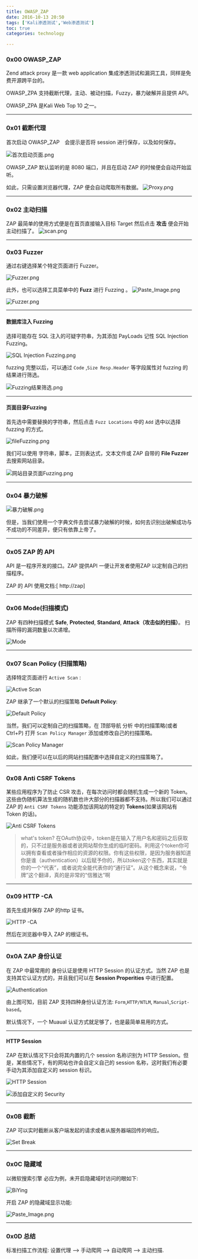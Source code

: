 ```yaml
---
title: OWASP_ZAP
date: 2016-10-13 20:50
tags: ['Kali渗透测试','Web渗透测试']
toc: true
categories: technology

---
```

### 0x00 OWASP_ZAP
Zend attack proxy 是一款 web application 集成渗透测试和漏洞工具，同样是免费开源跨平台的。

OWASP_ZPA 支持截断代理，主动、被动扫描，Fuzzy，暴力破解并且提供 API。

OWASP_ZPA 是Kali Web Top 10 之一。

---
### 0x01 截断代理
首次启动 OWASP_ZAP　会提示是否将 session 进行保存，以及如何保存。

![首次启动页面.png](http://upload-images.jianshu.io/upload_images/1571420-12b42bd8af7fa6e0.png?imageMogr2/auto-orient/strip%7CimageView2/2/w/1240)

OWASP_ZAP 默认监听的是 8080 端口，并且在启动 ZAP 的时候便会自动开始监听。

如此，只需设置浏览器代理，ZAP 便会自动爬取所有数据。
![Proxy.png](http://upload-images.jianshu.io/upload_images/1571420-b3c465e305dceb25.png?imageMogr2/auto-orient/strip%7CimageView2/2/w/1240)


---
### 0x02 主动扫描
ZAP 最简单的使用方式便是在首页直接输入目标 Target 然后点击 **攻击** 便会开始主动扫描了。
![scan.png](http://upload-images.jianshu.io/upload_images/1571420-2df8796ef181b6ee.png?imageMogr2/auto-orient/strip%7CimageView2/2/w/1240)


---
### 0x03 Fuzzer
通过右键选择某个特定页面进行 Fuzzer。

![Fuzzer.png](http://upload-images.jianshu.io/upload_images/1571420-afad45d0a1a41e0d.png?imageMogr2/auto-orient/strip%7CimageView2/2/w/1240)

此外，也可以选择工具菜单中的 **Fuzz** 进行 Fuzzing 。
![Paste_Image.png](http://upload-images.jianshu.io/upload_images/1571420-b41477bd15b10371.png?imageMogr2/auto-orient/strip%7CimageView2/2/w/1240)

![Fuzzer.png](http://upload-images.jianshu.io/upload_images/1571420-a294236753c872e7.png?imageMogr2/auto-orient/strip%7CimageView2/2/w/1240)


---
#### 数据库注入 Fuzzing
选择可能存在 SQL 注入的可疑字符串，为其添加 PayLoads 记性 SQL Injection Fuzzing。

![ SQL Injection Fuzzing.png](http://upload-images.jianshu.io/upload_images/1571420-0a08fcde805fb48d.png?imageMogr2/auto-orient/strip%7CimageView2/2/w/1240)

fuzzing 完整以后，可以通过 `Code` ,`Size Resp.Header` 等字段属性对 fuzzing 的结果进行筛选。


![Fuzzing结果筛选.png](http://upload-images.jianshu.io/upload_images/1571420-4aeb397e48e28cc1.png?imageMogr2/auto-orient/strip%7CimageView2/2/w/1240)


---
#### 页面目录Fuzzing
首先选中需要替换的字符串，然后点击 `Fuzz Locations` 中的 `Add` 选中以选择 fuzzing 的方式。

![fileFuzzing.png](http://upload-images.jianshu.io/upload_images/1571420-0f8428e66cb4b065.png?imageMogr2/auto-orient/strip%7CimageView2/2/w/1240)

我们可以使用 字符串，脚本，正则表达式，文本文件或 ZAP 自带的 **File Fuzzer** 去搜索网站目录。


![网站目录页面Fuzzing.png](http://upload-images.jianshu.io/upload_images/1571420-cb7e122e24478897.png?imageMogr2/auto-orient/strip%7CimageView2/2/w/1240)

---
### 0x04 暴力破解

![暴力破解.png](http://upload-images.jianshu.io/upload_images/1571420-c7f176b0aa8fda50.png?imageMogr2/auto-orient/strip%7CimageView2/2/w/1240)

但是，当我们使用一个字典文件去尝试暴力破解的时候，如何去识别出破解成功与不成功的不同差异，便只有依靠上帝了。

---
### 0x05 ZAP 的 API
API 是一程序开发的接口。ZAP 提供API 一便让开发者使用ZAP 以定制自己的扫描程序。

ZAP 的 API  使用文档:[ http://zap]


---
### 0x06 Mode(扫描模式)
ZAP 有四种扫描模式 **Safe**, **Protected**, **Standard**, **Attack（攻击似的扫描）**。 扫描所得的漏洞数量以次递增。


![Mode](http://upload-images.jianshu.io/upload_images/1571420-e6ea9e1d9783e5bb.png?imageMogr2/auto-orient/strip%7CimageView2/2/w/1240)

---
### 0x07 Scan Policy (扫描策略)

选择特定页面进行 `Active Scan` :

![Active Scan](http://upload-images.jianshu.io/upload_images/1571420-bd062a946eba0885.png?imageMogr2/auto-orient/strip%7CimageView2/2/w/1240)

ZAP 继承了一个默认的扫描策略 **Default Policy**:

![Default Policy](http://upload-images.jianshu.io/upload_images/1571420-0fdf13bb29f320c1.png?imageMogr2/auto-orient/strip%7CimageView2/2/w/1240)

当然，我们可以定制自己的扫描策略，在 顶部导航 分析 中的扫描策略(或者Ctrl+P) 打开 `Scan Policy Manager` 添加或修改自己的扫描策略。


![Scan Policy Manager](http://upload-images.jianshu.io/upload_images/1571420-2f88c09ac0516a92.png?imageMogr2/auto-orient/strip%7CimageView2/2/w/1240)

如此，我们便可以在以后的网站扫描配置中选择自定义的扫描策略了。

---
### 0x08 Anti CSRF Tokens
某些应用程序为了防止 CSR 攻击，在每次访问时都会随机生成一个新的 Token。这些由伪随机算法生成的随机数也许大部分的扫描器都不支持。所以我们可以通过 ZAP 的 `Anti CSRF Tokens` 功能添加该网站的特定的 **Tokens**(如果该网站有 Token 的话)。


![Anti CSRF Tokens](http://upload-images.jianshu.io/upload_images/1571420-02a6921e9a3121cf.png?imageMogr2/auto-orient/strip%7CimageView2/2/w/1240)


> what's token?
在OAuth协议中，token是在输入了用户名和密码之后获取的，只不过是服务器或者说网站帮你生成的临时密码。利用这个token你可以拥有查看或者操作相应的资源的权限。你有这些权限，是因为服务器知道你是谁（authentication）以后赋予你的，所以token这个东西，其实就是你的一个“代表”，或者说完全能代表你的“通行证”。从这个概念来说，“令牌”这个翻译，真的是非常的“信雅达”啊

---
### 0x09 HTTP -CA
首先生成并保存 ZAP 的http 证书。


![ HTTP -CA](http://upload-images.jianshu.io/upload_images/1571420-e57113da6d764ae0.png?imageMogr2/auto-orient/strip%7CimageView2/2/w/1240)

然后在浏览器中导入 ZAP 的根证书。


---
### 0x0A  ZAP 身份认证
在 ZAP 中最常用的 身份认证是使用 HTTP Session 的认证方式。当然 ZAP 也是支持其它认证方式的，并且我们可以在 **Session Properities** 中进行配置。


![Authentication](http://upload-images.jianshu.io/upload_images/1571420-7d8627ec8c08a324.png?imageMogr2/auto-orient/strip%7CimageView2/2/w/1240)

由上图可知，目前 ZAP 支持四种身份认证方法: `Form`,`HTTP/NTLM`, `Manual`,`Script-based`。

默认情况下，一个 Muaual 认证方式就足够了，也是最简单易用的方式。

---
#### HTTP Session
ZAP 在默认情况下只会将其内置的几个 session 名称识别为 HTTP Session。但是，某些情况下，有的网站也许会自定义自己的 session 名称，这时我们有必要手动为其添加自定义的 session 标识。

![HTTP Session](http://upload-images.jianshu.io/upload_images/1571420-cbdfcbf890069559.png?imageMogr2/auto-orient/strip%7CimageView2/2/w/1240)

![添加自定义的 Security](http://upload-images.jianshu.io/upload_images/1571420-dbdb60ffb9d8efae.png?imageMogr2/auto-orient/strip%7CimageView2/2/w/1240)

---
### 0x0B 截断
ZAP 可以实时截断从客户端发起的请求或者从服务器端回传的响应。


![Set Break](http://upload-images.jianshu.io/upload_images/1571420-1b2bce83c4a68d0c.png?imageMogr2/auto-orient/strip%7CimageView2/2/w/1240)


---
### 0x0C 隐藏域
以微软搜索引擎 必应为例，未开启隐藏域时访问的眼如下:


![BiYing](http://upload-images.jianshu.io/upload_images/1571420-d02c59871442d8ca.png?imageMogr2/auto-orient/strip%7CimageView2/2/w/1240)

开启 ZAP 的隐藏域显示功能:

![Paste_Image.png](http://upload-images.jianshu.io/upload_images/1571420-e2e13f29c55b8bfa.png?imageMogr2/auto-orient/strip%7CimageView2/2/w/1240)

---
### 0x0D 总结
标准扫描工作流程: 设置代理 --> 手动爬网 --> 自动爬网 --> 主动扫描.


